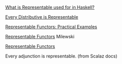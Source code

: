 
[What is Representable used for in Haskell?](https://stackoverflow.com/questions/54261967/what-is-representable-used-for-in-haskell)

[Every Distributive is Representable](https://duplode.github.io/posts/every-distributive-is-representable.html)

[Representable Functors: Practical Examples](https://www.works-hub.com/learn/representable-functors-by-example-6c5c0)

[Representable Functors](https://bartoszmilewski.com/2015/07/29/representable-functors/) Milewski

[Representable Functors](https://www.siawyoung.com/representable-functors/)

Every adjunction is representable. (from Scalaz docs)